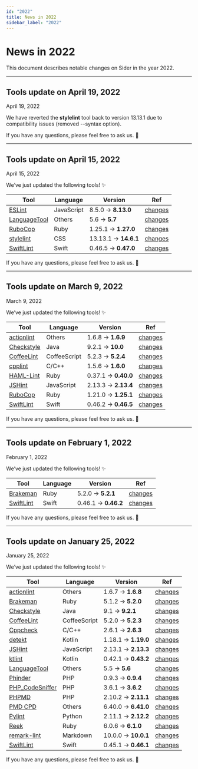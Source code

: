 ```yaml
---
id: "2022"
title: News in 2022
sidebar_label: "2022"
---
```


# News in 2022

This document describes notable changes on Sider in the year 2022.

---

## Tools update on April 19, 2022

<time className="NewsDate" dateTime="2022-04-19">April 19, 2022</time>

We have reverted the **stylelint** tool back to version 13.13.1 due to compatibility issues (removed --syntax option).

If you have any questions, please feel free to ask us. 💬

---

## Tools update on April 15, 2022

<time className="NewsDate" dateTime="2022-04-15">April 15, 2022</time>

We’ve just updated the following tools! ✨

| Tool                                            | Language   | Version              | Ref                                                                                                      |
| ----------------------------------------------- | ---------- | -------------------- | -------------------------------------------------------------------------------------------------------- |
| [ESLint](../tools/javascript/eslint.md)         | JavaScript | 8.5.0 → **8.13.0**   | [changes](https://eslint.org/blog/2022/04/eslint-v8.13.0-released)                                       |
| [LanguageTool](../tools/others/languagetool.md) | Others     | 5.6 → **5.7**        | [changes](https://github.com/languagetool-org/languagetool/blob/v5.7/languagetool-standalone/CHANGES.md) |
| [RuboCop](../tools/ruby/rubocop.md)             | Ruby       | 1.25.1 → **1.27.0**  | [changes](https://github.com/rubocop/rubocop/releases/tag/v1.27.0)                                       |
| [stylelint](../tools/css/stylelint.md)          | CSS        | 13.13.1 → **14.6.1** | [changes](https://github.com/stylelint/stylelint/releases/tag/14.6.1)                                    |
| [SwiftLint](../tools/swift/swiftlint.md)        | Swift      | 0.46.5 → **0.47.0**  | [changes](https://github.com/realm/SwiftLint/blob/0.47.0/CHANGELOG.md)                                   |

If you have any questions, please feel free to ask us. 💬

---

## Tools update on March 9, 2022

<time className="NewsDate" dateTime="2022-03-09">March 9, 2022</time>

We’ve just updated the following tools! ✨

| Tool                                            | Language     | Version             | Ref                                                                                      |
| ----------------------------------------------- | ------------ | ------------------- | ---------------------------------------------------------------------------------------- |
| [actionlint](../tools/others/actionlint.md)     | Others       | 1.6.8 → **1.6.9**   | [changes](https://github.com/rhysd/actionlint/blob/main/CHANGELOG.md#v169---24-feb-2022) |
| [Checkstyle](../tools/java/checkstyle.md)       | Java         | 9.2.1 → **10.0**    | [changes](https://checkstyle.org/releasenotes.html#Release_10.0)                         |
| [CoffeeLint](../tools/javascript/coffeelint.md) | CoffeeScript | 5.2.3 → **5.2.4**   | [changes](https://github.com/coffeelint/coffeelint/blob/v5.2.4/CHANGELOG.md)             |
| [cpplint](../tools/cplusplus/cpplint.md)        | C/C++        | 1.5.6 → **1.6.0**   | [changes](https://github.com/cpplint/cpplint/blob/1.6.0/changelog.rst)                   |
| [HAML-Lint](../tools/ruby/haml-lint.md)         | Ruby         | 0.37.1 → **0.40.0** | [changes](https://github.com/sds/haml-lint/blob/v0.40.0/CHANGELOG.md)                    |
| [JSHint](../tools/javascript/jshint.md)         | JavaScript   | 2.13.3 → **2.13.4** | [changes](https://github.com/jshint/jshint/releases/tag/2.13.4)                          |
| [RuboCop](../tools/ruby/rubocop.md)             | Ruby         | 1.21.0 → **1.25.1** | [changes](https://github.com/rubocop/rubocop/releases/tag/v1.25.0)                       |
| [SwiftLint](../tools/swift/swiftlint.md)        | Swift        | 0.46.2 → **0.46.5** | [changes](https://github.com/realm/SwiftLint/blob/0.46.5/CHANGELOG.md)                   |

If you have any questions, please feel free to ask us. 💬

---

## Tools update on February 1, 2022

<time className="NewsDate" dateTime="2022-02-01">February 1, 2022</time>

We’ve just updated the following tools! ✨

| Tool                                     | Language | Version             | Ref                                                                         |
| ---------------------------------------- | -------- | ------------------- | --------------------------------------------------------------------------- |
| [Brakeman](../tools/ruby/brakeman.md)    | Ruby     | 5.2.0 → **5.2.1**   | [changes](https://github.com/presidentbeef/brakeman/blob/v5.2.1/CHANGES.md) |
| [SwiftLint](../tools/swift/swiftlint.md) | Swift    | 0.46.1 → **0.46.2** | [changes](https://github.com/realm/SwiftLint/blob/0.46.2/CHANGELOG.md)      |

If you have any questions, please feel free to ask us. 💬

---

## Tools update on January 25, 2022

<time className="NewsDate" dateTime="2022-01-25">January 25, 2022</time>

We’ve just updated the following tools! ✨

| Tool                                            | Language     | Version             | Ref                                                                                                      |
| ----------------------------------------------- | ------------ | ------------------- | -------------------------------------------------------------------------------------------------------- |
| [actionlint](../tools/others/actionlint.md)     | Others       | 1.6.7 → **1.6.8**   | [changes](https://github.com/rhysd/actionlint/blob/main/CHANGELOG.md#v168---15-nov-2021)                 |
| [Brakeman](../tools/ruby/brakeman.md)           | Ruby         | 5.1.2 → **5.2.0**   | [changes](https://github.com/presidentbeef/brakeman/blob/v5.2.0/CHANGES.md)                              |
| [Checkstyle](../tools/java/checkstyle.md)       | Java         | 9.1 → **9.2.1**     | [changes](https://checkstyle.org/releasenotes.html#Release_9.2.1)                                        |
| [CoffeeLint](../tools/javascript/coffeelint.md) | CoffeeScript | 5.2.0 → **5.2.3**   | [changes](https://github.com/coffeelint/coffeelint/blob/v5.2.3/CHANGELOG.md)                             |
| [Cppcheck](../tools/cplusplus/cppcheck.md)      | C/C++        | 2.6.1 → **2.6.3**   | [changes](https://github.com/danmar/cppcheck/releases/tag/2.6.3)                                         |
| [detekt](../tools/kotlin/detekt.md)             | Kotlin       | 1.18.1 → **1.19.0** | [changes](https://detekt.github.io/detekt/changelog.html#1190---2021-11-29)                              |
| [JSHint](../tools/javascript/jshint.md)         | JavaScript   | 2.13.1 → **2.13.3** | [changes](https://github.com/jshint/jshint/releases/tag/2.13.3)                                          |
| [ktlint](../tools/kotlin/ktlint.md)             | Kotlin       | 0.42.1 → **0.43.2** | [changes](https://github.com/pinterest/ktlint/blob/0.43.2/CHANGELOG.md)                                  |
| [LanguageTool](../tools/others/languagetool.md) | Others       | 5.5 → **5.6**       | [changes](https://github.com/languagetool-org/languagetool/blob/v5.6/languagetool-standalone/CHANGES.md) |
| [Phinder](../tools/php/phinder.md)              | PHP          | 0.9.3 → **0.9.4**   | [changes](https://github.com/sider/phinder/releases/tag/v0.9.4)                                          |
| [PHP_CodeSniffer](../tools/php/code-sniffer.md) | PHP          | 3.6.1 → **3.6.2**   | [changes](https://github.com/squizlabs/PHP_CodeSniffer/releases/tag/3.6.2)                               |
| [PHPMD](../tools/php/phpmd.md)                  | PHP          | 2.10.2 → **2.11.1** | [changes](https://github.com/phpmd/phpmd/releases/tag/2.11.1)                                            |
| [PMD CPD](../tools/others/pmd-cpd.md)           | Others       | 6.40.0 → **6.41.0** | [changes](https://pmd.github.io/pmd-6.41.0/pmd_release_notes.html)                                       |
| [Pylint](../tools/python/pylint.md)             | Python       | 2.11.1 → **2.12.2** | [changes](https://github.com/PyCQA/pylint/releases/tag/v2.12.2)                                          |
| [Reek](../tools/ruby/reek.md)                   | Ruby         | 6.0.6 → **6.1.0**   | [changes](https://github.com/troessner/reek/blob/v6.1.0/CHANGELOG.md)                                    |
| [remark-lint](../tools/markdown/remark-lint.md) | Markdown     | 10.0.0 → **10.0.1** | [changes](https://github.com/remarkjs/remark/releases/tag/14.0.2)                                        |
| [SwiftLint](../tools/swift/swiftlint.md)        | Swift        | 0.45.1 → **0.46.1** | [changes](https://github.com/realm/SwiftLint/blob/0.46.1/CHANGELOG.md)                                   |

If you have any questions, please feel free to ask us. 💬
